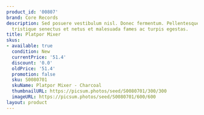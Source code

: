 ```yaml
---
product_id: '00807'
brand: Core Records
description: Sed posuere vestibulum nisl. Donec fermentum. Pellentesque habitant morbi
  tristique senectus et netus et malesuada fames ac turpis egestas.
title: Platpor Mixer
skus:
- available: true
  condition: New
  currentPrice: '51.4'
  discount: '0.0'
  oldPrice: '51.4'
  promotion: false
  sku: S0080701
  skuName: Platpor Mixer - Charcoal
  thumbnailURL: https://picsum.photos/seed/S0080701/300/300
  imageURL: https://picsum.photos/seed/S0080701/600/600
layout: product
---
```

